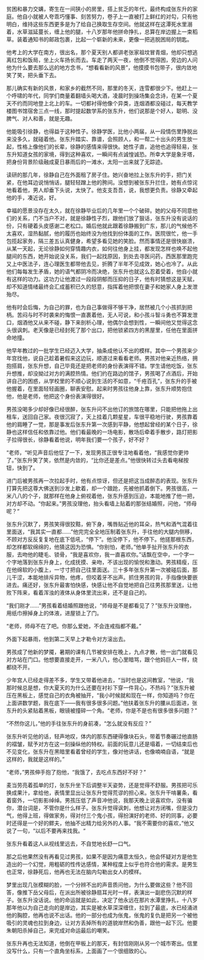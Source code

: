 贫困和暴力交媾，寄生在一间狭小的房里，搭上贫乏的年代，最终构成张东升的家庭。他自小就被人夸乖巧懂事、刻苦努力，卷子上一直被打上鲜红的对勾，只有他明白，维持这些东西更多是为了给自己换取生存空间。他就这样在这潭死水里溺着，水草滋延蔓长，缠上他的腿，十八岁那年他拼命挣扎，总算在岸边握上一束稻草。装着通知书的邮政包裹，比起一个崭新的未来，更像一把逃脱困局的钥匙。

他考上的大学在南方，很出名，那个夏天别人都讲老张家祖坟冒青烟，他却只想逃离红包和饭局，坐上火车扬长而去。车走了两天一夜，他倒不觉得困，旁边的人问他为什么要去那么远的地方念书，“想看看新的风景”，他摸摸书包带子，很内敛地笑了笑，把头垂下去。

那儿确实有新的风景，和家乡的截然不同，那里的冬天，连雪都很少下。他赶上一个呼啸的年代，同学们商量着翻墙头喝大酒，凌晨时到操场集会念诗，在某一个夏天不约而同地登上北上的车。一切都衬得他像个异类，连烟酒都没碰过，每天教学楼图书馆宿舍三点一线，那时提起数学系的张东升，他们说那是个好人，聪明、没脾气、对人和善，就是无趣。

他能吸引徐静，也得益于这种性子。徐静学医，比他小两届，从一段情伤里挣脱出来没多久，就碰着他。张东升踏实、靠谱，会照顾人，和一帮二十出头的男生放一起，性格上像他们的长辈，徐静的感情来得很快。她性子直，追他也追得轻易，张东升知道女孩的家境，得到这种喜欢，一瞬间有点诚惶诚恐。所幸大学是象牙塔，把身份背景阶级融成夏日暴雨后的一滩水，太阳一出来就了无踪迹。

读研的那几年，徐静自己在外面租了房子住。她兴奋地拉上张东升的手，把门关紧，在他耳边说悄悄话，腿轻轻蹭上他的胯间。没想到被张东升拦住，她有点惊诧地看着他，男人却垂下头说，太快了。他支支吾吾，说，我想更负责。徐静又牵起他的手，凑近说，好。

幸福的愿景没存在太久，就在徐静毕业后的几年里一个个破碎。她的父母不同意他们的关系，门不当户不对，就是徐静性子烈，跟他们放了狠话，张东升没有说话的份，只有硬着头皮感谢二老松口。婚后他就此跟着徐静搬到广东，那儿的气候他不太喜欢，湿热黏腻，他的履历也始终没为他找到份体面的工作。医院很忙，他一手包揽起家务，隔三差五认真健身，希望多看见她的笑脸。然而事情还是很快崩溃，从某一天起，无论徐静如何穿情趣内衣，如何往他身上挂，都发现怎样也唤不起他腿间的东西，她开始说没关系，我们一起找原因，到处去寻医问药，西医那里跑完又上中医法子，连心理医生都带他去见，折腾了半年不见成效，她心也冷了。从此他们每每发生矛盾，她的语气都阴冷而决绝，张东升也就这么忍着受着，他自小就有这样的功力。这功力让他渡过一段段阴郁而压抑的日子，他有时猜想这是天赋，却不知道情绪最终会汇成蓄积已久的怒意，指挥着他把恨在妻子和她家人身上发泄殆尽。

他有时会后悔，为自己的罪，也为自己事做得不够干净，居然被几个小孩抓到把柄。苦闷与时不时袭来的悔恨一直裹着他，无人可说，和小孩斗智斗勇也不算发泄口，烟酒他又从来不碰，静下来剖析心理，他偶尔会想到性，一瞬间他又觉得这念头很讽刺。老天像是已经封死了那个出口，把他锁紧四方的黑屋里，任他在里面拼命地撞。

他早年教过的一批学生已经迈入大学，抽条成他认不出的模样。其中一个男孩来少年宫找他，说自己趁着暑假来这边玩，顺道过来看看老师。男孩对他亲近热络，拥抱搭肩，张东升想，自己毕竟还是把老师的身份表演得不错。学生请他吃饭，张东升想推，却没拗过对方的满腔热情。他们约在路边的馆子，男孩喝了点酒后，开始讲自己的困惑，从学校里的不顺心说到生活的不如意，“千疮百孔”，张东升的手被他握着，在里面轻轻画圈，聊表安慰。起来时男孩往他身上靠，张东升顺势抱住他，他是老师，他把这个身份表演得很好。

男孩没喝多少却好像已经很醉，张东升问不出他订的旅馆在哪里，只能把他拖上出租车，送回自己家。夜很沉寂了，天上挂着几颗星星，车很平稳地行驶，男孩靠着他的肩睡了一觉，那是事发后张东升第一次感到平静，他想起曾经的某个日子，徐静也这样信任和依靠过他。他们看最晚的一场电影，散场后牵着手散步，路灯把影子拉得很长，徐静看着他说，明年我们要一个孩子，好不好？

“老师，“听见声音后他怔了一下，发现男孩正很专注地看着他，“我感觉你更帅了。”张东升笑了笑，依然是内敛的，“比你还是差点。”他很快转过头去看电梯按钮，快到了。

进门后被男孩再一次拉起手时，他有点惊讶，但还是把这当成醉态的表现。张东升打算先把这尊大佛送到沙发上歇着，却一个踉跄，先被他抓着倒下。男孩很高，一米八八的个子，就那样在他身上俯视着他，张东升感到压迫，本能地推了他一把，对方却不动。“你起来。”男孩没理他，抬头看墙上贴着的那张结婚照，问他，“师母呢？“

张东升沉默了，男孩笑得很狡黠，俯下身，嘴唇贴近他的耳朵，热气和酒气混着往里面送，“我其实一直都……”他完完全全地压制着张东升，手往他的大腿内侧移，不顾对方反反复复地在底下低吼，“停下”。他没停下，他不停下。他搓那根东西，却怎样都软绵绵的，他猜这因为恐惧。“你别怕，老师。”他单手扯开张东升的衣服，去吻他的睫毛、锁骨，“我是喜欢你，我一直喜欢你。”话飘在空中，一个字一个字地落到张东升身上，化成抚摸、亲吻，不该出现的愉悦和激动。男孩精瘦，压在他绵软的小腹上，一寸寸把自己往里面送。三十多年张东升第一次被碰后面，那儿干涩，本能地排斥异物，他疼，但咬着牙不出声。抓住男孩的背，手指像快要嵌进去。痛还好，张东升最害怕快感，快感让他不自觉地把自己往男孩那里送，让他败下阵来，看着浑浊的液体从身体里流出来，还不是自己的。

“我们刚才……”男孩看着结婚照跟他说，“师母是不是都看见了？”张东升没理他，用纸巾擦掉身上的体液，进屋锁上了门。

“老师，师母不在了吧。你那么爱她，不会连戒指都不戴。”

外面下起暴雨，他到第二天早上才勒令对方滚出去。

男孩成了他新的梦魇，暑期的课有几节被安排在晚上，九点才散，他一出门就看见对方站在门口。他想要直接走开，一米八八，他心里暗骂，跟个他妈巨人一样，绕都绕不开。

少年宫人已经走得差不多，学生又带着他进去，“当时也是这间教室，“他说，“我那时候总是想，你大夏天的为什么还要在衬衫下穿一件背心，不热吗？”张东升被压在黑板上，感觉自己的衣角被抽开，“我小时候就和现在一样，你知道吗？你在上面讲数学题，我在底下——我有很多很多问题。”他扶着张东升的腰从后面进，张东升的头紧贴着黑板，眼镜被撞碎一个角。“老师，你是不是也有很多很多问题？”

“不然你这儿，”他的手往张东升的身前凑，“怎么就没有反应？”

张东升听见他的话，轻声地叹，体内的那东西硬得像块石头，带着节奏碾过他直肠的褶皱，赋予对方在这一刻操纵他的特权。前面的玩意儿还是塌着，一切结束后也不见变化，张东升在黑暗里看着曾经的学生，像对他讲话，也像喃喃自语，“就是这样的，我就是这样的。”

“老师，”男孩伸手抱了抱他，“我饿了，去吃点东西好不好？”

麦当劳亮着孤单的灯，张东升坐下后调整半天姿势，还是觉得不舒服。男孩把可乐换成果汁，拿给他，表情里显出让张东升觉得荒谬的担心来。张东升干啃薯条，看着窗外，一切影影绰绰。男孩压低了声音冲他说，我那天晚上说喜欢你，没有骗你，潜台词是，不管你是什么样子。张东升觉得讽刺，他想让对方闭嘴，但是没力气，他得上班，得做家务，得对付三个鬼小孩，得扮演好的老师、好的同事，必要时还得是一个好的鳏夫，他抽不出精力给另外的人事。“我不需要你的喜欢，”他又说了一句，“以后不要再来找我。“

张东升看着这人从视线里远去，不自觉地长舒一口气。

那之后他果然没有再看见过男孩，如果不是因为痛意太恒久，他会怀疑对方是他生造出的一个幻觉，用粗砺的性传达感情，某种程度上似乎也符合他的需求。是男生也正常，徐静死后，他再也无法在脑内勾勒出女人的模样。

梦里出现几张模糊的脸，一个分辨不出的声音质问他，为什么要做这些？他不回答，像推下岳父母后，在派出所被徐静扇耳光时一样，表演出一副悲伤沉默的样子。张东升没话说。他的命运就是如此，决定了他永远在那片水潭里挣扎，十八岁那年他以为自己走向的是岸边，其实是被水草深深缠住，拉到了最底，水已经涌进他的胸腔，他再也说不出话。他的一部分也成为伥鬼，伥鬼的复仇是把另一个被他吸引的灵魂也拉到身边，让对方丢掉所有的道貌岸然和伪善，跟他一起下沉。他要朱朝阳杀掉自己，来完成对命运最后的嘲笑。

张东升再也无法知道，他倒在甲板上的那天，有封信刚刚从另一个城市寄出。信里没写什么，只有一个直角坐标系，上面画了一个很细致的心。
